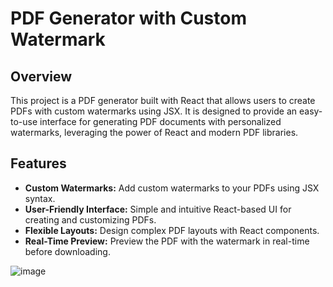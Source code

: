 # PDF Generator with Custom Watermark

## Overview

This project is a PDF generator built with React that allows users to create PDFs with custom watermarks using JSX. It is designed to provide an easy-to-use interface for generating PDF documents with personalized watermarks, leveraging the power of React and modern PDF libraries.

## Features

- **Custom Watermarks:** Add custom watermarks to your PDFs using JSX syntax.
- **User-Friendly Interface:** Simple and intuitive React-based UI for creating and customizing PDFs.
- **Flexible Layouts:** Design complex PDF layouts with React components.
- **Real-Time Preview:** Preview the PDF with the watermark in real-time before downloading.

![image](https://github.com/Chohankoti/JSX_To_PDF_With_WaterMark/assets/110148983/0702eebf-4659-4a2f-b6d1-7b0b72dbb0cc)
